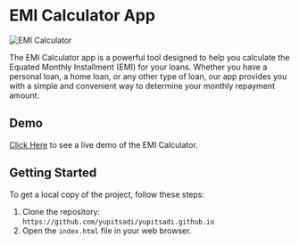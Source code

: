 # EMI Calculator App

![EMI Calculator](meta.jpg)

The EMI Calculator app is a powerful tool designed to help you calculate the Equated Monthly Installment (EMI) for your loans. Whether you have a personal loan, a home loan, or any other type of loan, our app provides you with a simple and convenient way to determine your monthly repayment amount.

## Demo
[Click Here](https://github.com/yupitsadi/yupitsadi.github.io) to see a live demo of the EMI Calculator.

## Getting Started

To get a local copy of the project, follow these steps:

1. Clone the repository: `https://github.com/yupitsadi/yupitsadi.github.io`
2. Open the `index.html` file in your web browser.

